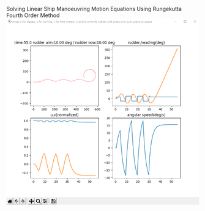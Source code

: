 Solving Linear Ship Manoeuvring Motion Equations Using Rungekutta Fourth Order Method
![运行时实例](https://github.com/evalieben/Abkowitz-RK4/blob/d93aa63fd0562015ee9659ecc3c2d06f9a6800f8/1dd4c2cfef643197b0ded682f03e331.png)
